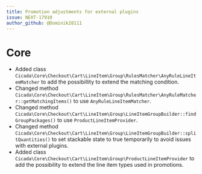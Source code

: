 ```yaml
---
title: Promotion adjustments for external plugins
issue: NEXT-17910
author_github: @Dominik28111
---
```

# Core
* Added class `Cicada\Core\Checkout\Cart\LineItem\Group\RulesMatcher\AnyRuleLineItemMatcher` to add the possibillity to extend the matching condition.
* Changed method `Cicada\Core\Checkout\Cart\LineItem\Group\RulesMatcher\AnyRuleMatcher::getMatchingItems()` to use `AnyRuleLineItemMatcher`.
* Changed method `Cicada\Core\Checkout\Cart\LineItem\Group\LineItemGroupBuilder::findGroupPackages()` to use `ProductLineItemProvider`.
* Changed method `Cicada\Core\Checkout\Cart\LineItem\Group\LineItemGroupBuilder::splitQuantities()` to set stackable state to true temporarily to avoid issues with external plugins.
* Added class `Cicada\Core\Checkout\Cart\LineItem\Group\ProductLineItemProvider` to add the possibility to extend the line item types used in promotions.
